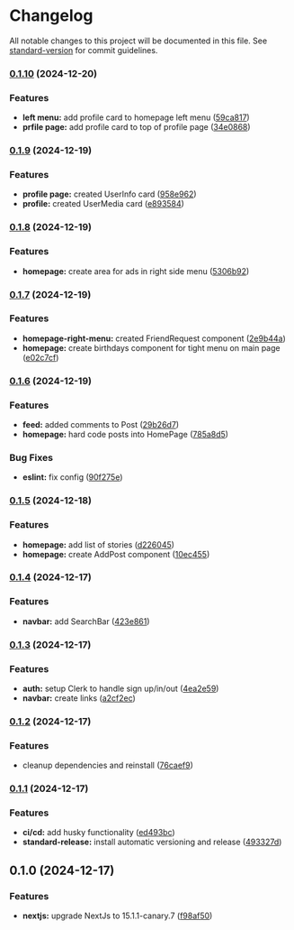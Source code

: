 # Changelog

All notable changes to this project will be documented in this file. See [standard-version](https://github.com/conventional-changelog/standard-version) for commit guidelines.

### [0.1.10](https://github.com/mrcreel/next-social/compare/v0.1.9...v0.1.10) (2024-12-20)


### Features

* **left menu:** add profile card to homepage left menu ([59ca817](https://github.com/mrcreel/next-social/commit/59ca8176c9930a89f8da920e63581792506c52a9))
* **prfile page:** add profile card to top of profile page ([34e0868](https://github.com/mrcreel/next-social/commit/34e0868a5b03d4b0bb837be3f84e1ed5aafb9fc1))

### [0.1.9](https://github.com/mrcreel/next-social/compare/v0.1.8...v0.1.9) (2024-12-19)


### Features

* **profile page:** created UserInfo card ([958e962](https://github.com/mrcreel/next-social/commit/958e962ea1a70470250a5acba0b8e72640697f48))
* **profile:** created UserMedia card ([e893584](https://github.com/mrcreel/next-social/commit/e89358462b43cb5c6980a7730c4eb6e904deee90))

### [0.1.8](https://github.com/mrcreel/next-social/compare/v0.1.7...v0.1.8) (2024-12-19)


### Features

* **homepage:** create area for ads in right side menu ([5306b92](https://github.com/mrcreel/next-social/commit/5306b9297a6d49e8576d3c52747599438ff372dd))

### [0.1.7](https://github.com/mrcreel/next-social/compare/v0.1.6...v0.1.7) (2024-12-19)


### Features

* **homepage-right-menu:** created FriendRequest component ([2e9b44a](https://github.com/mrcreel/next-social/commit/2e9b44aa729b638d64658b843d0e92a3536ca4e6))
* **homepage:** create birthdays component for tight menu on main page ([e02c7cf](https://github.com/mrcreel/next-social/commit/e02c7cfca4cf2509a8b8441ccc0973b0be8ee0ae))

### [0.1.6](https://github.com/mrcreel/next-social/compare/v0.1.5...v0.1.6) (2024-12-19)


### Features

* **feed:** added comments to Post ([29b26d7](https://github.com/mrcreel/next-social/commit/29b26d7a73d8aa97686dd3258be8f854d37dacd6))
* **homepage:** hard code posts into HomePage ([785a8d5](https://github.com/mrcreel/next-social/commit/785a8d5c64150998acbefdc8631ae66eea509dea))


### Bug Fixes

* **eslint:** fix config ([90f275e](https://github.com/mrcreel/next-social/commit/90f275ef5398165f53ce7d57ed4612ddbb21bd55))

### [0.1.5](https://github.com/mrcreel/next-social/compare/v0.1.4...v0.1.5) (2024-12-18)


### Features

* **homepage:** add list of stories ([d226045](https://github.com/mrcreel/next-social/commit/d226045917d3d27ae3c93a3d0827207ee5404934))
* **homepage:** create AddPost component ([10ec455](https://github.com/mrcreel/next-social/commit/10ec4555cc963fb5cddb2193b411d98dc969df85))

### [0.1.4](https://github.com/mrcreel/next-social/compare/v0.1.3...v0.1.4) (2024-12-17)


### Features

* **navbar:** add SearchBar ([423e861](https://github.com/mrcreel/next-social/commit/423e861d2dd7977a27e0e73129c2f1730d2fb5ce))

### [0.1.3](https://github.com/mrcreel/next-social/compare/v0.1.2...v0.1.3) (2024-12-17)


### Features

* **auth:** setup Clerk to handle sign up/in/out ([4ea2e59](https://github.com/mrcreel/next-social/commit/4ea2e599884d07799263c0d557710ba56cd7b981))
* **navbar:** create links ([a2cf2ec](https://github.com/mrcreel/next-social/commit/a2cf2ec191992208e6898ddf4cc8682eafdecc5e))

### [0.1.2](https://github.com/mrcreel/next-social/compare/v0.1.1...v0.1.2) (2024-12-17)


### Features

* cleanup dependencies and reinstall ([76caef9](https://github.com/mrcreel/next-social/commit/76caef989055ea657a4c549e7e7a8a70a065308f))

### [0.1.1](https://github.com/mrcreel/next-social/compare/v0.1.0...v0.1.1) (2024-12-17)


### Features

* **ci/cd:** add husky functionality ([ed493bc](https://github.com/mrcreel/next-social/commit/ed493bcde3b88cb50805e52f394b2803ad86f3c7))
* **standard-release:** install automatic versioning and release ([493327d](https://github.com/mrcreel/next-social/commit/493327d1bfdc7ad033fc915221a92a3543c434b4))

## 0.1.0 (2024-12-17)


### Features

* **nextjs:** upgrade NextJs to 15.1.1-canary.7 ([f98af50](https://github.com/mrcreel/next-social/commit/f98af50ac4ee7324c4870bd6a34a9748afbe749b))
